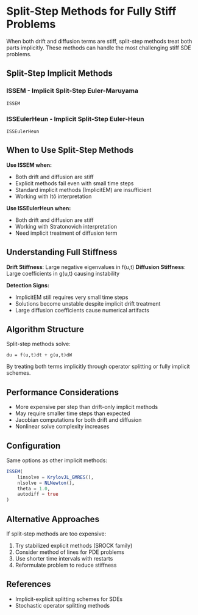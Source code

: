 # Split-Step Methods for Fully Stiff Problems

When both drift and diffusion terms are stiff, split-step methods treat both parts implicitly. These methods can handle the most challenging stiff SDE problems.

## Split-Step Implicit Methods

### ISSEM - Implicit Split-Step Euler-Maruyama  
```@docs
ISSEM
```

### ISSEulerHeun - Implicit Split-Step Euler-Heun
```@docs
ISSEulerHeun
```

## When to Use Split-Step Methods

**Use ISSEM when:**
- Both drift and diffusion are stiff
- Explicit methods fail even with small time steps
- Standard implicit methods (ImplicitEM) are insufficient
- Working with Itô interpretation

**Use ISSEulerHeun when:**
- Both drift and diffusion are stiff
- Working with Stratonovich interpretation
- Need implicit treatment of diffusion term

## Understanding Full Stiffness

**Drift Stiffness**: Large negative eigenvalues in f(u,t)
**Diffusion Stiffness**: Large coefficients in g(u,t) causing instability

**Detection Signs:**
- ImplicitEM still requires very small time steps
- Solutions become unstable despite implicit drift treatment
- Large diffusion coefficients cause numerical artifacts

## Algorithm Structure

Split-step methods solve:
```
du = f(u,t)dt + g(u,t)dW
```

By treating both terms implicitly through operator splitting or fully implicit schemes.

## Performance Considerations

- More expensive per step than drift-only implicit methods
- May require smaller time steps than expected
- Jacobian computations for both drift and diffusion
- Nonlinear solve complexity increases

## Configuration

Same options as other implicit methods:
```julia
ISSEM(
    linsolve = KrylovJL_GMRES(),
    nlsolve = NLNewton(),
    theta = 1.0,
    autodiff = true
)
```

## Alternative Approaches

If split-step methods are too expensive:
1. Try stabilized explicit methods (SROCK family)
2. Consider method of lines for PDE problems  
3. Use shorter time intervals with restarts
4. Reformulate problem to reduce stiffness

## References
- Implicit-explicit splitting schemes for SDEs
- Stochastic operator splitting methods